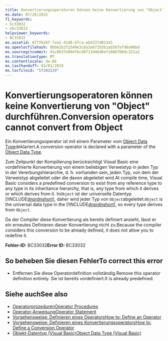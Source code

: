 ```yaml
---
title: Konvertierungsoperatoren können keine Konvertierung von "Object" durchführen.
ms.date: 07/20/2015
f1_keywords:
- bc33032
- vbc33032
helpviewer_keywords:
- BC33032
ms.assetid: 877f626f-7aa1-41d8-b7ca-eb4337d012d1
ms.openlocfilehash: 8bb62b372549e3c0a3ab7355b1ab56fefd6a98bd
ms.sourcegitcommit: 41c0637e894fbcd0713d46d6ef1866f08dc321a2
ms.translationtype: MT
ms.contentlocale: de-DE
ms.lasthandoff: 03/01/2019
ms.locfileid: "57203229"
---
```

# <a name="conversion-operators-cannot-convert-from-object"></a><span data-ttu-id="182b2-102">Konvertierungsoperatoren können keine Konvertierung von "Object" durchführen.</span><span class="sxs-lookup"><span data-stu-id="182b2-102">Conversion operators cannot convert from Object</span></span>
<span data-ttu-id="182b2-103">Ein Konvertierungsoperator ist mit einem Parameter vom [Object Data Type](../../visual-basic/language-reference/data-types/object-data-type.md)deklariert.</span><span class="sxs-lookup"><span data-stu-id="182b2-103">A conversion operator is declared with a parameter of the [Object Data Type](../../visual-basic/language-reference/data-types/object-data-type.md).</span></span>  
  
 <span data-ttu-id="182b2-104">Zum Zeitpunkt der Kompilierung berücksichtigt Visual Basic eine vordefinierte Konvertierung von einem beliebigen Verweistyp in jeden Typ in der Vererbungshierarchie, d. h. vorhanden sein, jeden Typ, von dem der Verweistyp abgeleitet oder die davon abgeleitet wird.</span><span class="sxs-lookup"><span data-stu-id="182b2-104">At compile time, Visual Basic considers a predefined conversion to exist from any reference type to any type in its inheritance hierarchy, that is, any type from which it derives or which derives from it.</span></span> <span data-ttu-id="182b2-105">In`Object` ist der universelle Datentyp [!INCLUDE[dnprdnshort](~/includes/dnprdnshort-md.md)], daher wird jeder Typ von `Object`abgeleitet.</span><span class="sxs-lookup"><span data-stu-id="182b2-105">`Object` is the universal data type in the [!INCLUDE[dnprdnshort](~/includes/dnprdnshort-md.md)], so every type derives from `Object`.</span></span>  
  
 <span data-ttu-id="182b2-106">Da der Compiler diese Konvertierung als bereits definiert ansieht, lässt er ein erneutes Definieren dieser Konvertierung nicht zu.</span><span class="sxs-lookup"><span data-stu-id="182b2-106">Because the compiler considers this conversion to be already defined, it does not allow you to redefine it.</span></span>  
  
 <span data-ttu-id="182b2-107">**Fehler-ID:** BC33032</span><span class="sxs-lookup"><span data-stu-id="182b2-107">**Error ID:** BC33032</span></span>  
  
## <a name="to-correct-this-error"></a><span data-ttu-id="182b2-108">So beheben Sie diesen Fehler</span><span class="sxs-lookup"><span data-stu-id="182b2-108">To correct this error</span></span>  
  
-   <span data-ttu-id="182b2-109">Entfernen Sie diese Operatordefinition vollständig.</span><span class="sxs-lookup"><span data-stu-id="182b2-109">Remove this operator definition entirely.</span></span> <span data-ttu-id="182b2-110">Sie ist bereits vordefiniert.</span><span class="sxs-lookup"><span data-stu-id="182b2-110">It is already predefined.</span></span>  
  
## <a name="see-also"></a><span data-ttu-id="182b2-111">Siehe auch</span><span class="sxs-lookup"><span data-stu-id="182b2-111">See also</span></span>
- [<span data-ttu-id="182b2-112">Operatorprozeduren</span><span class="sxs-lookup"><span data-stu-id="182b2-112">Operator Procedures</span></span>](../../visual-basic/programming-guide/language-features/procedures/operator-procedures.md)
- [<span data-ttu-id="182b2-113">Operator-Anweisung</span><span class="sxs-lookup"><span data-stu-id="182b2-113">Operator Statement</span></span>](../../visual-basic/language-reference/statements/operator-statement.md)
- [<span data-ttu-id="182b2-114">Vorgehensweise: Definieren eines Operators</span><span class="sxs-lookup"><span data-stu-id="182b2-114">How to: Define an Operator</span></span>](../../visual-basic/programming-guide/language-features/procedures/how-to-define-an-operator.md)
- [<span data-ttu-id="182b2-115">Vorgehensweise: Definieren eines Konvertierungsoperators</span><span class="sxs-lookup"><span data-stu-id="182b2-115">How to: Define a Conversion Operator</span></span>](../../visual-basic/programming-guide/language-features/procedures/how-to-define-a-conversion-operator.md)
- [<span data-ttu-id="182b2-116">Objekt-Datentyp (Visual Basic)</span><span class="sxs-lookup"><span data-stu-id="182b2-116">Object Data Type (Visual Basic)</span></span>](../language-reference/data-types/object-data-type.md)
